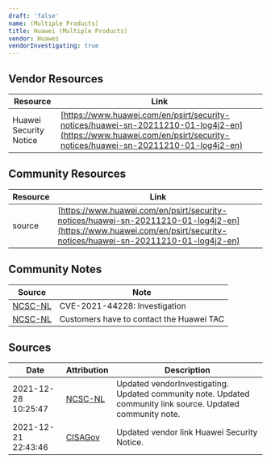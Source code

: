 ```yaml
---
draft: 'false'
name: (Multiple Products)
title: Huawei (Multiple Products)
vendor: Huawei
vendorInvestigating: true
---
```


## Vendor Resources
| Resource | Link |
| --- | --- |
| Huawei Security Notice | [https://www.huawei.com/en/psirt/security-notices/huawei-sn-20211210-01-log4j2-en](https://www.huawei.com/en/psirt/security-notices/huawei-sn-20211210-01-log4j2-en) |

## Community Resources
| Resource | Link |
| --- | --- |
| source | [https://www.huawei.com/en/psirt/security-notices/huawei-sn-20211210-01-log4j2-en](https://www.huawei.com/en/psirt/security-notices/huawei-sn-20211210-01-log4j2-en) |

## Community Notes
| Source | Note |
| --- | --- |
| [NCSC-NL](https://github.com/NCSC-NL/log4shell/blob/main/software/README.md) | CVE-2021-44228: Investigation </ul> |
| [NCSC-NL](https://github.com/NCSC-NL/log4shell/blob/main/software/README.md) | Customers have to contact the Huawei TAC |

## Sources
| Date | Attribution | Description |
| --- | --- | --- |
| 2021-12-28 10:25:47 | [NCSC-NL](https://github.com/NCSC-NL/log4shell/blob/main/software/README.md) | Updated vendorInvestigating. Updated community note. Updated community link source. Updated community note.  |
| 2021-12-21 22:43:46 | [CISAGov](https://raw.githubusercontent.com/cisagov/log4j-affected-db/develop/README.md) | Updated vendor link Huawei Security Notice.  |
